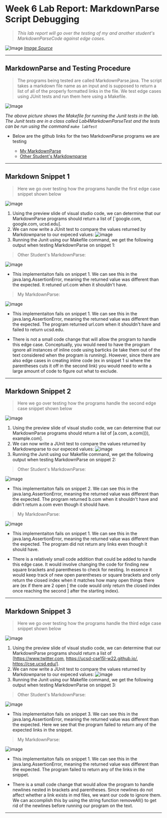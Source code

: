 # Week 6 Lab Report: MarkdownParse Script Debugging

> *This lab report will go over the testing of my and another student's 
>  MarkdownParseCode against edge cases.*

![Image](images/edgeCase.jpg)
*[Image Source](https://www.reddit.com/r/ProgrammerHumor/comments/oxq5no/edge_cases_be_like/)*

---

## MarkdownParse and Testing Procedure 
> The programs being tested are called MarkdownParse.java. The script takes a
> markdown file name as an input and is supposed to return a list of  all of the
> properly formatted links in the file. We test edge cases using JUnit tests and
> run them here using a Makefile.

![Image](images/makeFilePicture.PNG)

*The above picture shows the Makefile for running the Junit tests in the lab.
The Junit tests are in a class called Lab4MarkdownParseTest and the tests can be
run using the command ```make labTest```*

* Below are the github links for the two MarkdownParse programs we are testing

    * [My MarkdownParse](https://github.com/jdweak/markdown-parse)
    * [Other Student's Markdownparse](https://github.com/ucsd-cse15l-w22/markdown-parse)

---

## Markdown Snippet 1
> Here we go over testing how the programs handle the first edge case snippet shown
> below

![image](images/snippet1.PNG)

1. Using the preview slide of visual studio code, we can determine that our
   MarkdownParse programs should return a list of [`google.com, google.com,
   ucsd.edu].
2. We can now write a JUnit test to compare the values returned by Markdownparse
   to our expeced values:
   ![image](images/snippet1Test.PNG)
3. Running the Junit using our Makefile command, we get the following output
   when testing MarkdownParse on snippet 1:

> Other Student's MarkdownParse:

![image](/images/snippet1PolitzFail.PNG)

* This implementaiton fails on snippet 1. We can see this in the
  java.lang.AssertionError, meaning the returned value was different than the
  expected. It retuned url.com when it shouldn't have.

> My MarkdownParse:

![image](/images/snippet1MyFail.PNG)
* This implementaiton fails on snippet 1. We can see this in the
  java.lang.AssertionError, meaning the returned value was different than the
  expected. The program returned url.com when it shouldn't have and failed to
  return ucsd.edu.

 * There is not a small code change that will allow the program to handle this
   edge case. Conceptually, you would need to have the program ignore all
   instances of inline code using barticks (ie take them out of the text
   considered when the program is running). However, since there are also edge
   cases in creating inline code (ex in snippet 1 si where the parentheses cuts
   it off in the second link) you would need to write a large amount of code to
   figure out what to exclude.


---
## Markdown Snippet 2
> Here we go over testing how the programs handle the second edge case snippet shown
> below

![image](images/snippet2.PNG)

1. Using the preview slide of visual studio code, we can determine that our
   MarkdownParse programs should return a list of [a.com, a.com(()), example.com].
2. We can now write a JUnit test to compare the values returned by Markdownparse
   to our expeced values:
   ![image](images/snippet2Test.PNG)
3. Running the Junit using our Makefile command, we get the following output
   when testing MarkdownParse on snippet 2:

> Other Student's MarkdownParse:

![image](/images/snippet2PolitzGood.PNG)

* This implementaiton fails on snippet 2. We can see this in the
  java.lang.AssertionError, meaning the returned value was different than the
  expected. The program returned b.com when it shouldn't have and didn't return
  a.com even though it should have.

> My MarkdownParse:

![image](/images/snippet2MyFail.PNG)
* This implementaiton fails on snippet 1. We can see this in the
  java.lang.AssertionError, meaning the returned value was different than the
  expected. The program did not return any links even though it should have.

 * There is a relatively small code addition that could be added to handle this
   edge case. It
   would involve changing the code for finding new square brackets and parentheses to check for
   nesting. In essence it would keep track of new open parentheses or square
   brackets and only return the closed index when it matches how many open
   things there are (ex if there are 2 open [ the code would only return the
   closed index once reaching the second ] after the starting index).   

---

## Markdown Snippet 3
> Here we go over testing how the programs handle the third edge case snippet shown
> below

![image](images/snippet3.PNG)

1. Using the preview slide of visual studio code, we can determine that our
   MarkdownParse programs should return a list of [https://www.twitter.com, https://ucsd-cse15l-w22.github.io/, https://cse.ucsd.edu/].
2. We can now write a JUnit test to compare the values returned by Markdownparse
   to our expeced values:
   ![image](images/snippet3Test.PNG)
3. Running the Junit using our Makefile command, we get the following output
   when testing MarkdownParse on snippet 3:

> Other Student's MarkdownParse:

![image](/images/snippet3PolitzFail.PNG)

* This implementaiton fails on snippet 3. We can see this in the
  java.lang.AssertionError, meaning the returned value was different than the
  expected. Here we see that the program failed to return any of the expected
  links in the snippet.

> My MarkdownParse:

![image](/images/snippet3MyFail.PNG)
* This implementaiton fails on snippet 1. We can see this in the
  java.lang.AssertionError, meaning the returned value was different than the
  expected. The program failed to return any of the links in the snippet. 

 * There is a small code change that would allow the program to handle newlines
   nested in brackets and parentheses. Since newlines do not affect whether a
   link exists in md files, we want our code to ignore them. We can accomplish
   this by using the string function removeAll() to get rid of the newlines
   before running our program on the text.
---




